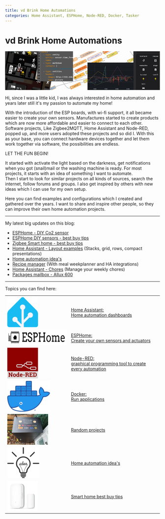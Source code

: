```yaml
---
title: vd Brink Home Automations
categories: Home Assistant, ESPHome, Node-RED, Docker, Tasker
---
```


# vd Brink Home Automations

![Banner](images/banner.jpg)

Hi, since I was a little kid, I was always interested in home automation and years later still it's my passion to
automate my home!

With the introduction of the ESP boards, with wi-fi support, it all became easier to create your own sensors.
Manufactures started to create products which are now more affordable and easier to connect to each other.
Software projects, Like Zigbee2MQTT, Home Assistant and Node-RED, popped up, and more users adopted these projects and so
did I.
With this as your base, you can connect hardware devices together and let them work together via software, the
possibilities are endless.

LET THE FUN BEGIN!

It started with activate the light based on the darkness, get notifications when you got (snail)mail or the washing
machine is ready.
For most projects, it starts with an idea of something I want to automate.\
Then I start to look for similar projects on all kinds of sources, search the internet, follow forums and groups.
I also get inspired by others with new ideas which I can use for my own setup.

Here you can find examples and configurations which I created and gathered over the years.
I want to share and inspire other people, so they can improve their own home automation projects.

---
My latest big updates on this blog:
* [ESPHome - DIY Co2 sensor](esphome/co2_senseair_s8_sensor)
* [ESPHome DIY sensors - best buy tips](buy/esphome_diy)
* [Zigbee Smart home - best buy tips](buy/smart_home_best_buy_tips)
* [Home Assistant - Layout examples](homeassistant_dashboard_layout) (Stacks, grid, rows, compact presentations)
* [Home automation idea's](ideas/home_automation_ideas)
* [Recipe manager](homeassistant/homeassistant_dashboard_mealie) (With meal weekplanner and HA integrations)
* [Home Assistant - Chores](homeassistant_dashboard_chores) (Manage your weekly chores)
* [Packages mailbox - Allux 600](projects/packages-mailbox-allux-600)
---

Topics you can find here:

|                                                                                                                                     |                                                                                       | 
|-------------------------------------------------------------------------------------------------------------------------------------|---------------------------------------------------------------------------------------|
| <a href="homeassistant/index"><img src="homeassistant/images/home_assistant_logo.png" alt="Home Assistant logo" height="100px"></a> | [Home Assistant: <br>Home automation dashboards](homeassistant/index)                 |
| <a href="esphome/index"><img src="esphome/images/esphome.png" alt="ESPHome logo" height="50px"></a>                                 | [ESPHome: <br>Create your own sensors and actuators](esphome/index)                   |
| <a href="node-red/index"><img src="node-red/images/node-red_logo.png" alt="Node-RED logo" height="100px"></a>                       | [Node-RED: <br>graphical programming tool to create every automation](node-red/index) |
| <a href="docker/index"><img src="docker/images/docker-logo.png" alt="Docker logo" height="100px"></a>                               | [Docker: <br>Run applications](docker/index)                                          |
| <a href="projects/index"><img src="projects/images_allux-600/sticker_package_box.jpg" alt="Package mailbox" height="100px"></a>     | [Random projects](projects/index)                                                     |
| <a href="ideas/home_automation_ideas"><img src="ideas/images/idea.png" alt="Home automation ideas" height="100px"></a>              | [Home automation idea's](ideas/home_automation_ideas)                                 |
| <a href="buy/index"><img src="buy/images/zigbee_contact_sensor_aqara.webp" alt="Smart home best buy tips" height="100px"></a>       | [Smart home best buy tips](buy/smart_home_best_buy_tips)                              |
 
